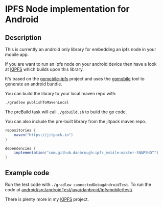 # IPFS Node implementation for Android

## Description

This is currently an android only library for embedding an ipfs node in your mobile app.

If you are want to run an ipfs node on your android device then have a look at [KIPFS](https://github.com/danbrough/kipfs/tree/main/impl/android) 
which builds upon this library.

It's based on the [gomobile-ipfs](https://github.com/ipfs-shipyard/gomobile-ipfs) project and uses the 
[gomobile](https://github.com/golang/go/wiki/Mobile) tool to generate an android bundle.

You can build the library to your local maven repo with:
```bash
./gradlew publishToMavenLocal
```

The preBuild task will call `./gobuild.sh` to build the go code.

You can also include the pre-built library from the jitpack maven repo.

```gradle
repositories {
    maven("https://jitpack.io")
}

dependencies {
    implementation("com.github.danbrough:ipfs_mobile:master-SNAPSHOT")
}
```

## Example code

Run the test code with `./gradlew connectedDebugAndroidTest`. To run the code at [android/src/androidTest/java/danbroid/ipfsmobile/test/](android/src/androidTest/java/danbroid/ipfsmobile/test/).

There is plenty more in my [KIPFS](https://github.com/danbrough/kipfs/tree/main/impl/android)  project.

